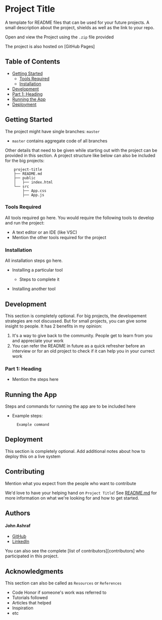# Project Title


A template for README files that can be used for your future projects. A small description about the project, shields as well as the link to your repo.

Open and view the Project using the `.zip` file provided 

The project is also hosted on [GitHub Pages]

## Table of Contents
- [Getting Started](#getting-started)
	- [Tools Required](#tools-required)
	- [Installation](#installation)
- [Development](#development)
- [Part 1: Heading](#part-1-heading)
- [Running the App](#running-the-app)
- [Deployment](#deployment)

## Getting Started

The project might have single branches: `master`

* `master` contains aggregate code of all branches

Other details that need to be given while starting out with the project can be provided in this section. A project structure like below can also be included for the big projects:

```
	project-title
	├── README.md
	├── public
	│   ├── index.html
	└── src
		├── App.css
		├── App.js

```

### Tools Required

All tools required go here. You would require the following tools to develop and run the project:

* A text editor or an IDE (like VSC)
* Mention the other tools required for the project 

### Installation

All installation steps go here.

* Installing a particular tool
  * Steps to complete it
  
* Installing another tool

## Development

This section is completely optional. For big projects, the developement strategies are not discussed. But for small projects, you can give some insight to people. It has 2 benefits in my opinion:

1. It's a way to give back to the community. People get to learn from you and appreciate your work
2. You can refer the README in future as a quick refresher before an interview or for an old project to check if it can help you in your currect work


### Part 1: Heading

* Mention the steps here

## Running the App

Steps and commands for running the app are to be included here

* Example steps:
  ```
    Example command
  ```

## Deployment

This section is completely optional. Add additional notes about how to deploy this on a live system

## Contributing

Mention what you expect from the people who want to contribute

We'd love to have your helping hand on `Project Title`! See [README.md] for more information on what we're looking for and how to get started.


## Authors

#### John Ashraf
* [GitHub]
* [LinkedIn]

You can also see the complete [list of contributors][contributors] who participated in this project.



## Acknowledgments

This section can also be called as `Resources` or `References`

* Code Honor if someone's work was referred to
* Tutorials followed
* Articles that helped
* Inspiration
* etc

[//]: # (HyperLinks)

[README.md]: https://github.com/jou2810/landing-page/blob/master/README.md
[GitHub]: https://github.com/jou2810
[LinkedIn]: https://www.linkedin.com/in/john-ashraf-salib-7259151b9/

